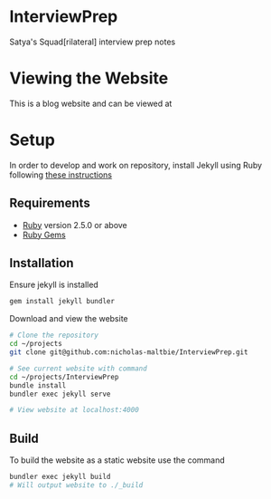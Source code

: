 # InterviewPrep
Satya's Squad[rilateral] interview prep notes

# Viewing the Website

This is a blog website and can be viewed at 

# Setup

In order to develop and work on repository, install Jekyll
using Ruby following [these instructions](https://jekyllrb.com/docs/installation/)

## Requirements
* [Ruby](https://www.ruby-lang.org/en/downloads/) version 2.5.0 or above
* [Ruby Gems](https://rubygems.org/pages/download)

## Installation
Ensure jekyll is installed
```bash
gem install jekyll bundler
```

Download and view the website
```bash
# Clone the repository
cd ~/projects
git clone git@github.com:nicholas-maltbie/InterviewPrep.git

# See current website with command
cd ~/projects/InterviewPrep
bundle install
bundler exec jekyll serve

# View website at localhost:4000

```

## Build

To build the website as a static website use the command
```bash
bundler exec jekyll build
# Will output website to ./_build
```
